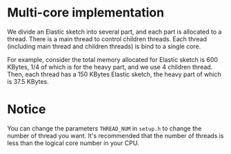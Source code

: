 # Multi-core implementation

We divide an Elastic sketch into several part, and each part is allocated to a thread.
There is a main thread to control children threads.
Each thread (including main thread and children threads) is bind to a single core.

For example, consider the total memory allocated for Elastic sketch is 600 KBytes, 1/4 of which is for the heavy part, and we use 4 children thread.
Then, each thread has a 150 KBytes Elastic sketch, the heavy part of which is 37.5 KBytes.

# Notice
You can change the parameters `THREAD_NUM` in `setup.h` to change the number of thread you want.
It's recommended that the number of threads is less than the logical core number in your CPU.

